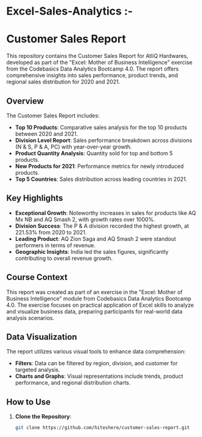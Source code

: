 # Excel-Sales-Analytics :-

# Customer Sales Report

This repository contains the Customer Sales Report for AtliQ Hardwares, developed as part of the "Excel: Mother of Business Intelligence" exercise from the Codebasics Data Analytics Bootcamp 4.0. The report offers comprehensive insights into sales performance, product trends, and regional sales distribution for 2020 and 2021.

## Overview

The Customer Sales Report includes:

- **Top 10 Products**: Comparative sales analysis for the top 10 products between 2020 and 2021.
- **Division Level Report**: Sales performance breakdown across divisions (N & S, P & A, PC) with year-over-year growth.
- **Product Quantity Analysis**: Quantity sold for top and bottom 5 products.
- **New Products for 2021**: Performance metrics for newly introduced products.
- **Top 5 Countries**: Sales distribution across leading countries in 2021.

## Key Highlights

- **Exceptional Growth**: Noteworthy increases in sales for products like AQ Mx NB and AQ Smash 2, with growth rates over 1000%.
- **Division Success**: The P & A division recorded the highest growth, at 221.53% from 2020 to 2021.
- **Leading Product**: AQ Zion Saga and AQ Smash 2 were standout performers in terms of revenue.
- **Geographic Insights**: India led the sales figures, significantly contributing to overall revenue growth.

## Course Context

This report was created as part of an exercise in the "Excel: Mother of Business Intelligence" module from Codebasics Data Analytics Bootcamp 4.0. The exercise focuses on practical application of Excel skills to analyze and visualize business data, preparing participants for real-world data analysis scenarios.

## Data Visualization

The report utilizes various visual tools to enhance data comprehension:
- **Filters**: Data can be filtered by region, division, and customer for targeted analysis.
- **Charts and Graphs**: Visual representations include trends, product performance, and regional distribution charts.

## How to Use

1. **Clone the Repository**:
   ```bash
   git clone https://github.com/hiteshere/customer-sales-report.git


